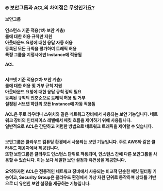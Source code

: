 ### **🔥 보안그룹과 ACL의 차이점은 무엇인가요?**

**보안그룹<br>**<br>
**인스턴스 기준 적용(1차 보안 계층)<br>**
**룰에 대한 허용 규칙만 지원<br>**
**아웃바운드 요청에 대한 응답 자동 허용<br>**
**등록된 모든 규칙을 평가하여 트래픽 허용<br>**
**특정 그룹을 지정시에만 Instance에 적용됨<br>**

**ACL<br>**<br>

**서브넷 기준 적용(2차 보안 계층)<br>**
**룰에 대한 허용 및 거부 규칙 지원<br>**
**아웃바운드 요청에 대한 응답 규칙 정의 필요<br>**
**등록된 규칙의 번호순으로 트래픽 허용 및 거부<br>**
**설정된 서브넷 하단의 모든 Instance에 자동 적용됨<br>**

**ACL은 주로 라우터나 스위치와 같은 네트워크 장비에서 사용되는 보안 기능입니다. 네트워크 장비의 인터페이스 레벨에서 패킷 흐름을 제어하기 위해 사용됩니다.<br>**
**일반적으로 ACL은 간단하고 저렴한 방법으로 네트워크 트래픽을 제어할 수 있습니다.<br>**<br>

**보안그룹은 클라우드 컴퓨팅 환경에서 사용되는 보안 기능입니다. 주로 AWS와 같은 클라우드 제공자에서 제공됩니다.<br>**
**또한 보안그룹은 클라우드 인스턴스 단위로 적용되며, 인스턴스 간에 다른 보안그룹을 사용할 수 있습니다. 이는 보다 세밀한 보안 설정과 유연성을 제공합니다.<br>**<br>
**요약하자면 ACL은 전통적인 네트워크 장비에서 사용되는 비교적 단순한 패킷 필터링 기능이고, Security Group은 클라우드 환경에서 가상 자원 단위로 동작하며 상태를 기반으로 더 유연한 보안 설정을 제공하는 기능입니다.<br>**
